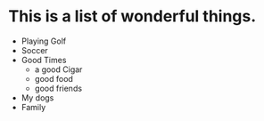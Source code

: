 # This is a list of wonderful things.

- Playing Golf
- Soccer 
- Good Times
  - a good Cigar
  - good food
  - good friends
 - My dogs
 - Family
